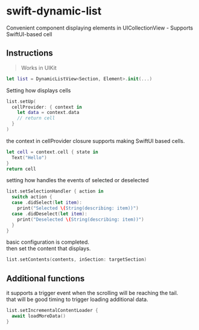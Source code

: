 # swift-dynamic-list
Convenient component displaying elements in UICollectionView - Supports SwiftUI-based cell

## Instructions

> Works in UIKit

```swift
let list = DynamicListView<Section, Element>.init(...)
```

Setting how displays cells
    
```swift
list.setUp(
  cellProvider: { context in
    let data = context.data
    // return cell
  }
)
```

the context in cellProvider closure supports making SwiftUI based cells.

```swift
let cell = context.cell { state in
  Text("Hello")
}
return cell
```

setting how handles the events of selected or deselected

```swift
list.setSelectionHandler { action in
  switch action {
  case .didSelect(let item):
    print("Selected \(String(describing: item))")
  case .didDeselect(let item):
    print("Deselected \(String(describing: item))")
  }
}
```

basic configuration is completed.  
then set the content that displays.

```swift
list.setContents(contents, inSection: targetSection)
```

## Additional functions

it supports a trigger event when the scrolling will be reaching the tail.  
that will be good timing to trigger loading additional data.

```swift
list.setIncrementalContentLoader { 
  await loadMoreData()
}
```
